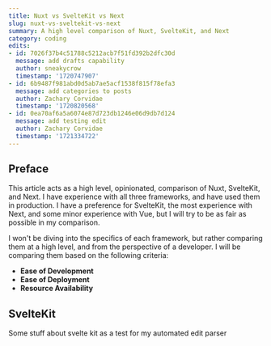 ```yaml
---
title: Nuxt vs SvelteKit vs Next
slug: nuxt-vs-sveltekit-vs-next
summary: A high level comparison of Nuxt, SvelteKit, and Next
category: coding
edits:
- id: 7026f37b4c51788c5212acb7f51fd392b2dfc30d
  message: add drafts capability
  author: sneakycrow
  timestamp: '1720747907'
- id: 6b9487f981abd0d5ab7ae5acf1538f815f78efa3
  message: add categories to posts
  author: Zachary Corvidae
  timestamp: '1720820568'
- id: 0ea70af6a5a6074e87d723db1246e06d9db7d124
  message: add testing edit
  author: Zachary Corvidae
  timestamp: '1721334722'
---
```


## Preface

This article acts as a high level, opinionated, comparison of Nuxt, SvelteKit, and Next. I have experience with all three frameworks, and have used them in production. I have a preference for SvelteKit, the most experience with Next, and some minor experience with Vue, but I will try to be as fair as possible in my comparison.

I won't be diving into the specifics of each framework, but rather comparing them at a high level, and from the perspective of a developer. I will be comparing them based on the following criteria:

- **Ease of Development**
- **Ease of Deployment**
- **Resource Availability**


## SvelteKit

Some stuff about svelte kit as a test for my automated edit parser
